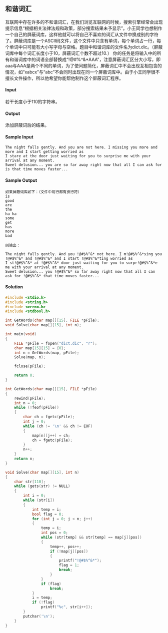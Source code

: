 ## 和谐词汇

互联网中存在许多的不和谐词汇，在我们浏览互联网的时候，搜索引擎经常会出现提示信息“根据相关法律法规和政策，部分搜索结果未予显示”。小王同学也想制作一个自己的屏蔽词库，这样他就可以将自己不喜欢的词汇从文件中换成别的字符了。屏蔽词库是一个ASCII码文件，这个文件中只含有单词，每个单词占一行，每个单词中只可能有大小写字母与空格。题目中和谐词库的文件名为dict.dic。（屏蔽词库中每个词汇长度小于10，屏蔽词汇个数不超过10.）
你的任务是将输入中的所有和谐词库中的词语全部替换成“!@#$%^&*”（按住键盘shift和数字1至8），然后输出。这里要注意，如果一个词语中包含屏蔽词汇，那么只将屏蔽词汇替换，例如“hehasAAA”被处理后将得到“he!@#$%^&*AAA”，注意屏蔽词汇区分大小写，即aaa与AAA是两个不同的单词，为了使问题简化，屏蔽词汇中不会出现互相包含的情况，如“xabcx”与“abc”不会同时出现在同一个屏蔽词库中。由于小王同学很不擅长文件操作，所以他希望你能帮他制作这个屏蔽词汇程序。

#### Input

若干长度小于110的字符串。

#### Output

添加屏蔽词后的结果。

#### Sample Input

```
The night falls gently. And you are not here. I missing you more and more and I start getting worried as
I stare at the door just waiting for you to surprise me with your arrival at any moment.
Sweet delusion... you are so far away right now that all I can ask for is that time moves faster...
```

#### Sample Output

```
如果屏蔽词库如下：（文件中每行都有换行符）
is
good
are
the
ha ha
some
get
has
more
bad

则输出：

The night falls gently. And you !@#$%^&* not here. I m!@#$%^&*sing you !@#$%^&* and !@#$%^&* and I start !@#$%^&*ting worried as
I st!@#$%^&* at !@#$%^&* door just waiting for you to surpr!@#$%^&*e me with your arrival at any moment.
Sweet delusion... you !@#$%^&* so far away right now that all I can ask for !@#$%^&* that time moves faster...

```

#### Solution

```C
#include <stdio.h>
#include <string.h>
#include <errno.h>
#include <stdbool.h>

int GetWords(char map[][15], FILE *pFile);
void Solve(char map[][15], int n);

int main(void)
{
    FILE *pFile = fopen("dict.dic", "r");
    char map[15][15] = {0};
    int n = GetWords(map, pFile);
    Solve(map, n);

    fclose(pFile);

    return 0;
}

int GetWords(char map[][15], FILE *pFile)
{
    rewind(pFile);
    int n = 0;
    while (!feof(pFile))
    {
        char ch = fgetc(pFile);
        int j = 0;
        while (ch != '\n' && ch != EOF)
        {
            map[n][j++] = ch;
            ch = fgetc(pFile);
        }
        n++;
    }
    return n;
}

void Solve(char map[][15], int n)
{
    char str[110];
    while (gets(str) != NULL)
    {
        int i = 0;
        while (str[i])
        {
            int temp = i;
            bool flag = 0;
            for (int j = 0; j < n; j++)
            {
                temp = i;
                int pos = 0;
                while (str[temp] && str[temp] == map[j][pos])
                {
                    temp++, pos++;
                    if (!map[j][pos])
                    {
                        printf("!@#$%^&*");
                        flag = 1;
                        break;
                    }
                }
                if (flag)
                    break;
            }
            i = temp;
            if (!flag)
                printf("%c", str[i++]);
        }
        putchar('\n');
    }
}
```